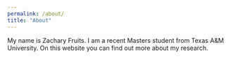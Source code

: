 ```yaml
---
permalink: /about/
title: "About"
---
```


My name is Zachary Fruits. I am a recent Masters student from Texas A&M University. On this website you can find out more about my research.
